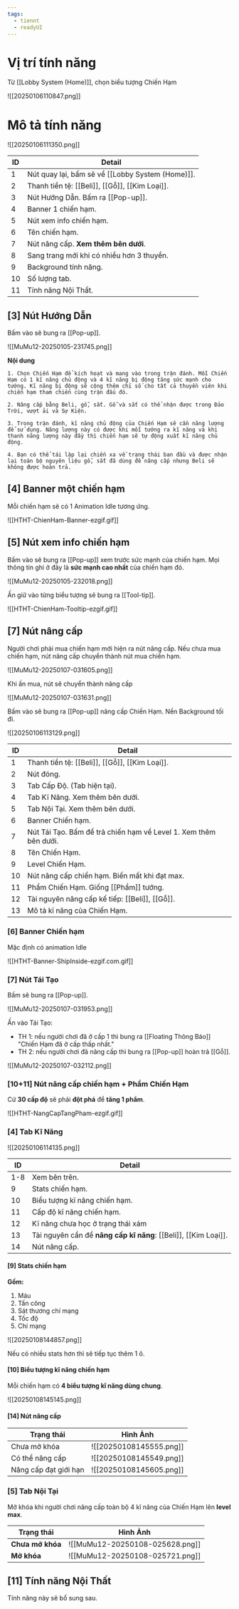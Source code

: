 ```yaml
---
tags:
  - tiennt
  - readyUI
---
```

# Vị trí tính năng
Từ [[Lobby System (Home)]], chọn biểu tượng Chiến Hạm 

![[20250106110847.png]]

# Mô tả tính năng
![[20250106111350.png]]

| ID  | Detail                                           |
| --- | ------------------------------------------------ |
| 1   | Nút quay lại, bấm sẽ về [[Lobby System (Home)]]. |
| 2   | Thanh tiền tệ: [[Beli]], [[Gỗ]], [[Kim Loại]].   |
| 3   | Nút Hướng Dẫn. Bấm ra [[Pop-up]].                |
| 4   | Banner 1 chiến hạm.                              |
| 5   | Nút xem info chiến hạm.                          |
| 6   | Tên chiến hạm.                                   |
| 7   | Nút nâng cấp. **Xem thêm bên dưới**.             |
| 8   | Sang trang mới khi có nhiều hơn 3 thuyền.        |
| 9   | Background tính năng.                            |
| 10  | Số lượng tab.                                    |
| 11  | Tính năng Nội Thất.                              |
## [3] Nút Hướng Dẫn
Bấm vào sẽ bung ra [[Pop-up]].

![[MuMu12-20250105-231745.png]]

**Nội dung**
```
1. Chọn Chiến Hạm để kích hoạt và mang vào trong trận đánh. Mỗi Chiến Hạm có 1 kĩ năng chủ động và 4 kĩ năng bị động tăng sức mạnh cho tướng. Kĩ năng bị động sẽ cộng thêm chỉ số cho tất cả thuyền viên khi chiến hạm tham chiến cùng trận đấu đó.

2. Nâng cấp bằng Beli, gỗ, sắt. Gỗ và sắt có thể nhận được trong Đảo Trời, vượt ải và Sự Kiện.

3. Trong trận đánh, kĩ năng chủ động của Chiến Hạm sẽ cần năng lượng để sử dụng. Năng lượng này có được khi mỗi tướng ra kĩ năng và khi thanh năng lượng này đầy thì chiến hạm sẽ tự động xuất kĩ năng chủ động.

4. Bạn có thể tái lập lại chiến xa về trạng thái ban đầu và được nhận lại toàn bộ nguyên liệu gỗ, sắt đã dùng để nâng cấp nhưng Beli sẽ không được hoàn trả.
```

## [4] Banner một chiến hạm
Mỗi chiến hạm sẽ có 1 Animation Idle tương ứng.

![[HTHT-ChienHam-Banner-ezgif.gif]]
## [5] Nút xem info chiến hạm
Bấm vào sẽ bung ra [[Pop-up]] xem trước sức mạnh của chiến hạm. 
Mọi thông tin ghi ở đây là **sức mạnh cao nhất** của chiến hạm đó.

![[MuMu12-20250105-232018.png]]

Ấn giữ vào từng biểu tượng sẽ bung ra [[Tool-tip]].

![[HTHT-ChienHam-Tooltip-ezgif.gif]]

## [7] Nút nâng cấp
Người chơi phải mua chiến hạm mới hiện ra nút nâng cấp. 
Nếu chưa mua chiến hạm, nút nâng cấp chuyển thành nút mua chiến hạm. 

![[MuMu12-20250107-031605.png]]

Khi ấn mua, nút sẽ chuyển thành nâng cấp

![[MuMu12-20250107-031631.png]]

Bấm vào sẽ bung ra [[Pop-up]] nâng cấp Chiến Hạm. Nền Background tối đi.

![[20250106113129.png]]

| ID  | Detail                                                           |
| --- | ---------------------------------------------------------------- |
| 1   | Thanh tiền tệ: [[Beli]], [[Gỗ]], [[Kim Loại]].                   |
| 2   | Nút đóng.                                                        |
| 3   | Tab Cấp Độ. (Tab hiện tại).                                      |
| 4   | Tab Kĩ Năng. Xem thêm bên dưới.                                  |
| 5   | Tab Nội Tại. Xem thêm bên dưới.                                  |
| 6   | Banner Chiến hạm.                                                |
| 7   | Nút Tái Tạo. Bấm để trả chiến hạm về Level 1. Xem thêm bên dưới. |
| 8   | Tên Chiến Hạm.                                                   |
| 9   | Level Chiến Hạm.                                                 |
| 10  | Nút nâng cấp chiến hạm. Biến mất khi đạt max.                    |
| 11  | Phẩm Chiến Hạm. Giống [[Phẩm]] tướng.                            |
| 12  | Tài nguyên nâng cấp kế tiếp: [[Beli]], [[Gỗ]].                   |
| 13  | Mô tả kĩ năng của Chiến Hạm.                                     |
### [6] Banner Chiến hạm
Mặc định có animation Idle

![[HTHT-Banner-ShipInside-ezgif.com.gif]]

### [7] Nút Tái Tạo
Bấm sẽ bung ra [[Pop-up]].

![[MuMu12-20250107-031953.png]]

Ấn vào Tái Tạo:
- TH 1: nếu người chơi đã ở cấp 1 thì bung ra [[Floating Thông Báo]] "Chiến Hạm đã ở cấp thấp nhất."
- TH 2: nếu người chơi đã nâng cấp thì bung ra [[Pop-up]] hoàn trả [[Gỗ]]. 

![[MuMu12-20250107-032112.png]]

### [10+11] Nút nâng cấp chiến hạm + Phẩm Chiến Hạm
Cứ **30 cấp độ** sẽ phải **đột phá** để **tăng 1 phẩm**.

![[HTHT-NangCapTangPham-ezgif.gif]]

### [4] Tab Kĩ Năng
![[20250106114135.png]]

| ID  | Detail                                                          |
| --- | --------------------------------------------------------------- |
| 1-8 | Xem bên trên.                                                   |
| 9   | Stats chiến hạm.                                                |
| 10  | Biểu tượng kĩ năng chiến hạm.                                   |
| 11  | Cấp độ kĩ năng chiến hạm.                                       |
| 12  | Kĩ năng chưa học ở trạng thái xám                               |
| 13  | Tài nguyên cần để **nâng cấp kĩ năng**: [[Beli]], [[Kim Loại]]. |
| 14  | Nút nâng cấp.                                                   |
#### [9] Stats chiến hạm
**Gồm:**
1. Máu
2. Tấn công
3. Sát thương chí mạng
4. Tốc độ
5. Chí mạng

![[20250108144857.png]]

Nếu có nhiều stats hơn thì sẽ tiếp tục thêm 1 ô.

#### [10] Biểu tượng kĩ năng chiến hạm
Mỗi chiến hạm có **4 biểu tượng kĩ năng dùng chung**.

![[20250108145145.png]]

#### [14] Nút nâng cấp

| Trạng thái            | Hình Ảnh                             |
| --------------------- | ------------------------------------ |
| Chưa mở khóa          | ![[20250108145555.png]] |
| Có thể nâng cấp       | ![[20250108145549.png]] |
| Nâng cấp đạt giới hạn | ![[20250108145605.png]] |

### [5] Tab Nội Tại
Mở khóa khi người chơi nâng cấp toàn bộ 4 kĩ năng của Chiến Hạm lên **level max**.

| Trạng thái       | Hình Ảnh                        |
| ---------------- | ------------------------------- |
| **Chưa mở khóa** | ![[MuMu12-20250108-025628.png]] |
| **Mở khóa**      | ![[MuMu12-20250108-025721.png]] |

## [11] Tính năng Nội Thất
Tính năng này sẽ bổ sung sau.